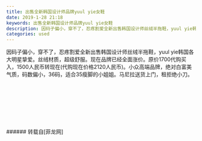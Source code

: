 ```yaml
---
title: 出售全新韩国设计师品牌yuul yie女鞋
date: 2019-1-28 21:18
keywords: 出售全新韩国设计师品牌yuul yie女鞋
description: 因码子偏小，穿不了，忍疼割爱全新出售韩国设计师丝绒半拖鞋，yuul yie韩国各大明星挚爱。丝绒材质，超级舒服。现在品牌已经全面涨价。原价1700代购买入，1500人民币转现在(代购现在价格2120人民币)。小众高端品牌，绝对白富美气质，码数偏小，36码，适合35瘦脚的小姐姐。马尼拉送货上门，租拒绝小刀。
categories: used
---
```

<td class="t_f" id="postmessage_2835395">

因码子偏小，穿不了，忍疼割爱全新出售韩国设计师丝绒半拖鞋，yuul yie韩国各大明星挚爱。丝绒材质，超级舒服。现在品牌已经全面涨价。原价1700代购买入，1500人民币转现在(代购现在价格2120人民币)。小众高端品牌，绝对白富美气质，码数偏小，36码，适合35瘦脚的小姐姐。马尼拉送货上门，租拒绝小刀。<br/>
<img alt="" border="0" class="zoom" data-cf-modified-946a8456e664405060b04159-="" file="http://www.flw.ph/data/appbyme/upload/image/201901/28/qiLJewj7WJAG.jpg" id="aimg_ldK8w" lazyloadthumb="1" onclick="" onmouseover="" src="http://www.flw.ph/data/appbyme/upload/image/201901/28/qiLJewj7WJAG.jpg"/><br/>
<br/>
<img alt="" border="0" class="zoom" data-cf-modified-946a8456e664405060b04159-="" file="http://www.flw.ph/data/appbyme/upload/image/201901/28/EqAbNYOcrRkL.jpg" id="aimg_JgDwn" lazyloadthumb="1" onclick="" onmouseover="" src="http://www.flw.ph/data/appbyme/upload/image/201901/28/EqAbNYOcrRkL.jpg"/><br/>
<br/>
<img alt="" border="0" class="zoom" data-cf-modified-946a8456e664405060b04159-="" file="http://www.flw.ph/data/appbyme/upload/image/201901/28/txjgW6jfjGwy.jpg" id="aimg_USuSC" lazyloadthumb="1" onclick="" onmouseover="" src="http://www.flw.ph/data/appbyme/upload/image/201901/28/txjgW6jfjGwy.jpg"/><br/>
<br/>
<img alt="" border="0" class="zoom" data-cf-modified-946a8456e664405060b04159-="" file="http://www.flw.ph/data/appbyme/upload/image/201901/28/HB9dS5AsiTcI.jpg" id="aimg_J8Gzu" lazyloadthumb="1" onclick="" onmouseover="" src="http://www.flw.ph/data/appbyme/upload/image/201901/28/HB9dS5AsiTcI.jpg"/><br/>
<br/>
<img alt="" border="0" class="zoom" data-cf-modified-946a8456e664405060b04159-="" file="http://www.flw.ph/data/appbyme/upload/image/201901/28/RGIqyjAGe1IA.jpg" id="aimg_L9l8g" lazyloadthumb="1" onclick="" onmouseover="" src="http://www.flw.ph/data/appbyme/upload/image/201901/28/RGIqyjAGe1IA.jpg"/><br/>
<br/>
<img alt="" border="0" class="zoom" data-cf-modified-946a8456e664405060b04159-="" file="http://www.flw.ph/data/appbyme/upload/image/201901/28/Q8HdSjin8Obo.jpg" id="aimg_aqciC" lazyloadthumb="1" onclick="" onmouseover="" src="http://www.flw.ph/data/appbyme/upload/image/201901/28/Q8HdSjin8Obo.jpg"/><br/>
<br/>
<img alt="" border="0" class="zoom" data-cf-modified-946a8456e664405060b04159-="" file="http://www.flw.ph/data/appbyme/upload/image/201901/28/QSPhzyIKQPnw.jpg" id="aimg_dIbGe" lazyloadthumb="1" onclick="" onmouseover="" src="http://www.flw.ph/data/appbyme/upload/image/201901/28/QSPhzyIKQPnw.jpg"/><br/>
<br/>
</td>
###### 转载自[菲龙网]